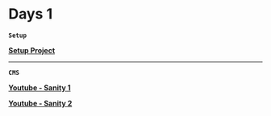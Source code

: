 # Days 1

**`Setup`**

**[Setup Project](https://haranglog.tistory.com/28)**

---

**`CMS`**

**[Youtube - Sanity 1](https://www.youtube.com/watch?v=B1sXeodBLj4)**

**[Youtube - Sanity 2](https://www.youtube.com/watch?v=I2dcpatq54o)**
